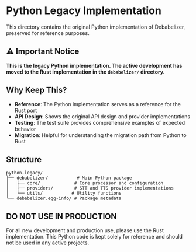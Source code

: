 # Python Legacy Implementation

This directory contains the original Python implementation of Debabelizer, preserved for reference purposes.

## ⚠️ Important Notice

**This is the legacy Python implementation. The active development has moved to the Rust implementation in the `debabelizer/` directory.**

## Why Keep This?

- **Reference**: The Python implementation serves as a reference for the Rust port
- **API Design**: Shows the original API design and provider implementations
- **Testing**: The test suite provides comprehensive examples of expected behavior
- **Migration**: Helpful for understanding the migration path from Python to Rust

## Structure

```
python-legacy/
├── debabelizer/           # Main Python package
│   ├── core/             # Core processor and configuration
│   ├── providers/        # STT and TTS provider implementations
│   └── utils/           # Utility functions
└── debabelizer.egg-info/ # Package metadata
```

## DO NOT USE IN PRODUCTION

For all new development and production use, please use the Rust implementation. This Python code is kept solely for reference and should not be used in any active projects.